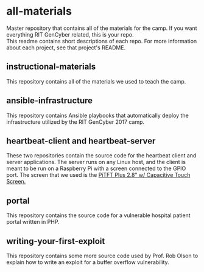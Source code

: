 # all-materials
Master repository that contains all of the materials for the camp. If you want everything RIT GenCyber related, this is your repo. \
This readme contains short descriptions of each repo. For more information about each project, see that project's README.

## instructional-materials
This repository contains all of the materials we used to teach the camp.

## ansible-infrastructure
This repository contains Ansible playbooks that automatically deploy the infrastructure
utilized by the RIT GenCyber 2017 camp.

## heartbeat-client and heartbeat-server
These two repositories contain the source code for the heartbeat client and
server applications. The server runs on any Linux host, and the client is meant
to be run on a Raspberry Pi with a screen connected to the GPIO port. The screen
that we used is the [PiTFT Plus 2.8" w/ Capacitive Touch Screen.](https://www.adafruit.com/product/2423)

## portal
This repository contains the source code for a vulnerable hospital patient portal written in PHP.

## writing-your-first-exploit
This repository contains some more source code used by Prof. Rob Olson to
explain how to write an exploit for a buffer overflow vulnerability.
